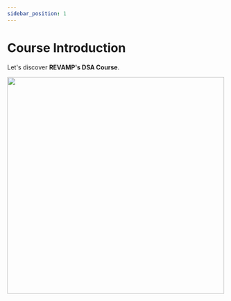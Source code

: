 ```yaml
---
sidebar_position: 1
---
```


# Course Introduction

Let's discover **REVAMP's DSA Course**.

<img src="/img/dsa_banner.png" width="500"></img>